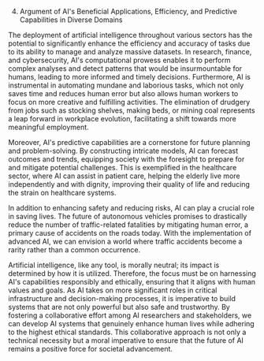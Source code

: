 4. Argument of AI's Beneficial Applications, Efficiency, and Predictive Capabilities in Diverse Domains

The deployment of artificial intelligence throughout various sectors has the potential to significantly enhance the efficiency and accuracy of tasks due to its ability to manage and analyze massive datasets. In research, finance, and cybersecurity, AI's computational prowess enables it to perform complex analyses and detect patterns that would be insurmountable for humans, leading to more informed and timely decisions. Furthermore, AI is instrumental in automating mundane and laborious tasks, which not only saves time and reduces human error but also allows human workers to focus on more creative and fulfilling activities. The elimination of drudgery from jobs such as stocking shelves, making beds, or mining coal represents a leap forward in workplace evolution, facilitating a shift towards more meaningful employment.

Moreover, AI's predictive capabilities are a cornerstone for future planning and problem-solving. By constructing intricate models, AI can forecast outcomes and trends, equipping society with the foresight to prepare for and mitigate potential challenges. This is exemplified in the healthcare sector, where AI can assist in patient care, helping the elderly live more independently and with dignity, improving their quality of life and reducing the strain on healthcare systems.

In addition to enhancing safety and reducing risks, AI can play a crucial role in saving lives. The future of autonomous vehicles promises to drastically reduce the number of traffic-related fatalities by mitigating human error, a primary cause of accidents on the roads today. With the implementation of advanced AI, we can envision a world where traffic accidents become a rarity rather than a common occurrence.

Artificial intelligence, like any tool, is morally neutral; its impact is determined by how it is utilized. Therefore, the focus must be on harnessing AI's capabilities responsibly and ethically, ensuring that it aligns with human values and goals. As AI takes on more significant roles in critical infrastructure and decision-making processes, it is imperative to build systems that are not only powerful but also safe and trustworthy. By fostering a collaborative effort among AI researchers and stakeholders, we can develop AI systems that genuinely enhance human lives while adhering to the highest ethical standards. This collaborative approach is not only a technical necessity but a moral imperative to ensure that the future of AI remains a positive force for societal advancement.